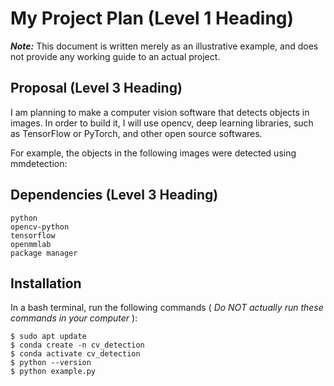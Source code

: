# My Project Plan (Level 1 Heading)

**_Note:_** This document is written merely as an illustrative example, and does not provide
any working guide to an actual project.

## Proposal (Level 3 Heading)

I am planning to make a computer vision software that detects objects in images.
In order to build it, I will use opencv, deep learning libraries, such as TensorFlow
or PyTorch, and other open source softwares.

For example, the objects in the following images were detected using mmdetection:

## Dependencies (Level 3 Heading)

```
python
opencv-python
tensorflow
openmmlab
package manager
```
## Installation

In a bash terminal, run the following commands ( _Do NOT actually run these commands in
your computer_ ):

```
$ sudo apt update
$ conda create -n cv_detection
$ conda activate cv_detection
$ python --version
$ python example.py
```
